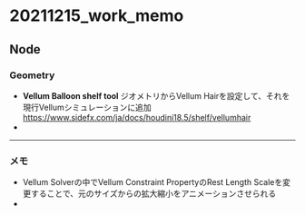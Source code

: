 # 20211215_work_memo

## Node

### Geometry

- **Vellum Balloon shelf tool**
  ジオメトリからVellum Hairを設定して、それを現行Vellumシミュレーションに追加
  https://www.sidefx.com/ja/docs/houdini18.5/shelf/vellumhair
- 

---
### メモ

- Vellum Solverの中でVellum Constraint PropertyのRest Length Scaleを変更することで、元のサイズからの拡大縮小をアニメーションさせられる
- 







